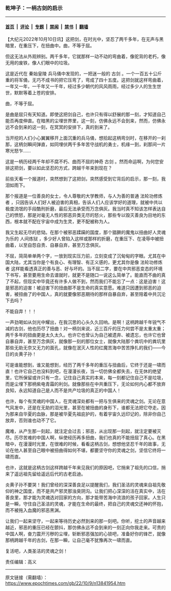### 乾坤子：一柄古剑的启示

---

#### [首页](../../../..?n13841954) &nbsp;|&nbsp; [评论](../../../../../epoch-comment?n13841954) &nbsp;|&nbsp; [专题](../../../../../epoch-special?n13841954) &nbsp;|&nbsp; [禁闻](../../../../../epoch-news?n13841954) &nbsp;|&nbsp; [禁书](../../../../../books?n13841954) &nbsp;|&nbsp; [翻墙](https://github.com/gfw-breaker/nogfw/blob/master/README.md?n13841954)


<div class="post_content" id="artbody" itemprop="articleBody">
 <!-- article content begin -->
 <p>
  【大纪元2022年10月10日讯】这把剑，在时光中，坚忍了两千多年，在无声与黑暗里，在重压下，在扭曲中。曲，不等于屈。
 </p>
 <p>
  但这无法从外观辨别。两千多年，它就那样一动不动的弯曲着，像驼背的老朽，像无用的废铁，像人们眼中的垃圾。
 </p>
 <p>
  这是近代在
  <ok href="https://www.epochtimes.com/gb/tag/%E7%A7%A6%E5%A7%8B%E7%9A%87%E9%99%B5.html">
   秦始皇陵
  </ok>
  兵马俑中发现的，一把迷一般的
  <ok href="https://www.epochtimes.com/gb/tag/%E5%8F%A4%E5%89%91.html">
   古剑
  </ok>
  。一个一百五十公斤重的将军俑，无巧不成书的把它压弯了，弯成了四十五度。这把剑就这样弯曲着，一年又一年，一千年又一千年，经过多少朝代的风风雨雨，经过多少人的生生世世，默默等着上苍的安排。
 </p>
 <p>
  曲，不等于屈。
 </p>
 <p>
  是曲是屈只有天知道。即使这把剑自己，也许只有得以舒展的那一刻，才知道自己能否再度伸直。在暗黑的尘埋世界里，这一刻，仿佛永远不会到来，然而，仿佛永远不会到来的这一刻，在冥冥的安排下，真的到来了。
 </p>
 <p>
  当开挖的人们小心翼翼移开上面沉重的兵马俑，想拾起这柄弯剑时，在移开的一刹那，这柄剑瞬间弹直，如同埋伏两千多年苦守战机的勇士，机缘一到，刹那间一片寒光怒乍……
 </p>
 <p>
  这是一柄历经两千年却不腐不朽、曲而不屈的神奇
  <ok href="https://www.epochtimes.com/gb/tag/%E5%8F%A4%E5%89%91.html">
   古剑
  </ok>
  。然而命运啊，为何您安排这把剑，要以如此坚忍的方式，跨越千年来到现在？
 </p>
 <p>
  前些天看一个报道时，突然想到了这把剑，突然感受到它背后的启示，那一刻，我泪如雨下。
 </p>
 <p>
  那个报道是一位善良的女士，令人尊敬的大学教师，与人为善的普通
  <ok href="https://www.epochtimes.com/gb/tag/%E6%B3%95%E8%BD%AE%E5%8A%9F%E4%BF%AE%E7%82%BC%E8%80%85.html">
   法轮功修炼者
  </ok>
  ，只因告诉人们好人被迫害的真相，告诉人们人应该学好的道理，就被中共以极度流氓的手段酷刑折磨，最后无法承受而万念俱灰。我当时真不知该怎样表达自己的愤怒，那是对毫无人性的邪恶异类无尽的怒火，那些专以毁灭善良为目地的东西，根本就不配在宇宙中成为生灵，更不配被称为人。
 </p>
 <p>
  我又生起无尽的悲恸。在那个被邪恶蹂躏的国度，那个猖獗的魔鬼以扭曲好人灵魂为乐的
  <ok href="https://www.epochtimes.com/gb/tag/%E4%BA%BA%E9%97%B4%E7%82%BC%E7%8B%B1.html">
   人间炼狱
  </ok>
  ，多少好人曾陷入这样或那样的折磨，在重压下、在凌辱中被扭曲着，以至自怨自责、自暴自弃，甚至万念俱灰。
 </p>
 <p>
  不屈，简简单单两个字，一放到现实压力前，立刻变成了沉甸甸的字眼。尤其在中国大陆，尤其当你是个有良心、有理智、有正义感的，更尤其你是像
  <ok href="https://www.epochtimes.com/gb/tag/%E6%B3%95%E8%BD%AE%E5%8A%9F%E4%BF%AE%E7%82%BC%E8%80%85.html">
   法轮功修炼者
  </ok>
  这样能看透真正的善与恶、好与坏的。当不屈二字，要在中共邪恶变态的环境下书写，甚至要用生命去谱就时，就更不是随口一说这么简单了。能直而不曲的真了不起，但现实中毕竟还有许多人做不到，然而我们不能忘了一点：这是迫害！这是邪恶的迫害！被迫害下的扭曲那不是生命的真实意愿。难道只因遭到邪恶的迫害，被扭曲了的中国人，真的就要像邪恶期待的那样自暴自弃，甚至陪着中共沉沦下去吗？
 </p>
 <p>
  不能自弃！！！
 </p>
 <p>
  一声劲喝如从剑光中耀出，在我沉思的心头久久回响。是啊！这柄跨越千年锐气不减的古剑，他也历尽了扭曲！对一柄剑来说，近三百斤的压力何尝不是太重太重；两千多年的扭曲更是太久太久。也许它也曾认为自己被遗弃、被遗忘，也许它也曾自暴自弃，甚至万念俱灰，就像那一刻的那位女士，就像大陆那个粪坑中的粪坑里那些无助无奈又无力的面孔，就像在泯灭人性的红魔苦海中苦苦挣扎的我们——今日的炎黄子孙！
 </p>
 <p>
  可是谁能想到，谁又能想到，经历了两千多年的重压与扭曲后，它终于还是一啸而直！也许它自己也没料到吧，在漫漫长夜，当一切仿佛全都失去，在无休的绝望里，它所保留或许只有一念，记住自己真实的本来，每一刻都记住自己不是垃圾，而是尘埋下那柄紫电青霜的利剑。就像那些在中共重压下，无论如何内心都不放弃良知，永远知道自己是人而不是共产垃圾的真正的中国人！
 </p>
 <p>
  也许，每个有灵魂的中国人，在灵魂深处都有一把与生俱来的灵魂之剑。无论在意气风发中，还是在无助的泪光里，甚至在被扭曲的身形下，谁都无法把它夺走。因为那来自华夏的血脉，那是被华夏先祖庇护的，有着宇宙久远印记的，除非你自己放弃，否则谁也动不了它。
 </p>
 <p>
  魔难，从产生那一刻起，就注定会过去；邪恶，从出现那一刻起，就注定要被灭尽。历尽苦难的中国人啊，纵使经历再多扭曲，我们也真的不能扭屈了真心。在黑暗中，在漫漫时光里，在很难的时候，看看这柄古剑，想想他坚忍千年的故事，无论在他人甚至自己眼中被扭曲得如何不堪，都要坚守你的灵魂之剑，坚信它终将一啸而直。
 </p>
 <p>
  也许，这就是这柄古剑这样跨越千年来见我们的原因吧，它捎来了祖先的口信，捎来了遥远祖先留给遥远后代的古老启迪。
 </p>
 <p>
  炎黄子孙不要哭！我们曾经的深深善良足以提醒我们，我们圣洁的灵魂来自祖先敬仰的神之国度，而不是共产邪灵那浊臭阴沟。让我们把心深深的活在真实中，活在善良里，那才能为灵魂选对回家的方向，那才能带苦海中流浪的孩子回家。人生只是一瞬，守住自己圣洁的灵魂，才能在生命的最终，把自己的灵魂交还神的怀抱，而不被拖入血魔的邪恶黑渊。
 </p>
 <p>
  让我们一起来坚守，一起来等待历史必然到来的那一刻吧。你听，挖土的声音越来越近，邪恶的重压已经在颤抖，那仿佛永远不会到来的一刻正向你我走来。可贵的中国人啊，奋力震开污秽的尘埋，斩断邪恶强加的心锁吧，准备好你的锋芒，就像那柄跨越千年的古剑，在那一瞬，让自己毫不犹豫再次一啸而直。
 </p>
 <p>
  复活吧，人类圣洁的灵魂之剑！
 </p>
 <p>
  责任编辑：高义
 </p>
 <!-- article content end -->
 <div id="below_article_ad">
 </div>
</div>


---

原文链接（需翻墙）：https://www.epochtimes.com/gb/22/10/9/n13841954.htm
